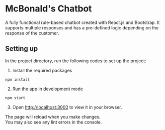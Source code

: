 # McBonald's Chatbot

A fully functional rule-based chatbot created with React.js and Bootstrap. It supports multiple responses and has a pre-defined logic depending on the response of the customer.

## Setting up

In the project directory, run the following codes to set up the project:

1. Install the required packages
```
npm install
```

2. Run the app in development mode
```
npm start
```

3. Open [http://localhost:3000](http://localhost:3000) to view it in your browser.

The page will reload when you make changes.\
You may also see any lint errors in the console.

